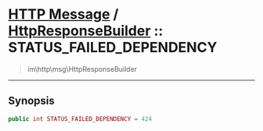 # [HTTP Message](http.md) / [HttpResponseBuilder](http-HttpResponseBuilder.md) :: STATUS_FAILED_DEPENDENCY
 > im\http\msg\HttpResponseBuilder
____

## Synopsis
```php
public int STATUS_FAILED_DEPENDENCY = 424
```
